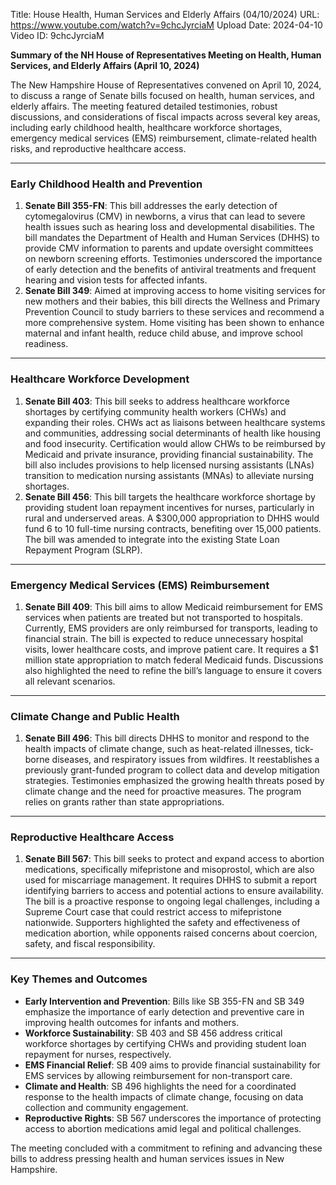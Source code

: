 Title: House Health, Human Services and Elderly Affairs (04/10/2024)
URL: https://www.youtube.com/watch?v=9chcJyrciaM
Upload Date: 2024-04-10
Video ID: 9chcJyrciaM

**Summary of the NH House of Representatives Meeting on Health, Human Services, and Elderly Affairs (April 10, 2024)**

The New Hampshire House of Representatives convened on April 10, 2024, to discuss a range of Senate bills focused on health, human services, and elderly affairs. The meeting featured detailed testimonies, robust discussions, and considerations of fiscal impacts across several key areas, including early childhood health, healthcare workforce shortages, emergency medical services (EMS) reimbursement, climate-related health risks, and reproductive healthcare access.

---

### **Early Childhood Health and Prevention**
1. **Senate Bill 355-FN**: This bill addresses the early detection of cytomegalovirus (CMV) in newborns, a virus that can lead to severe health issues such as hearing loss and developmental disabilities. The bill mandates the Department of Health and Human Services (DHHS) to provide CMV information to parents and update oversight committees on newborn screening efforts. Testimonies underscored the importance of early detection and the benefits of antiviral treatments and frequent hearing and vision tests for affected infants.
2. **Senate Bill 349**: Aimed at improving access to home visiting services for new mothers and their babies, this bill directs the Wellness and Primary Prevention Council to study barriers to these services and recommend a more comprehensive system. Home visiting has been shown to enhance maternal and infant health, reduce child abuse, and improve school readiness.

---

### **Healthcare Workforce Development**
1. **Senate Bill 403**: This bill seeks to address healthcare workforce shortages by certifying community health workers (CHWs) and expanding their roles. CHWs act as liaisons between healthcare systems and communities, addressing social determinants of health like housing and food insecurity. Certification would allow CHWs to be reimbursed by Medicaid and private insurance, providing financial sustainability. The bill also includes provisions to help licensed nursing assistants (LNAs) transition to medication nursing assistants (MNAs) to alleviate nursing shortages.
2. **Senate Bill 456**: This bill targets the healthcare workforce shortage by providing student loan repayment incentives for nurses, particularly in rural and underserved areas. A $300,000 appropriation to DHHS would fund 6 to 10 full-time nursing contracts, benefiting over 15,000 patients. The bill was amended to integrate into the existing State Loan Repayment Program (SLRP).

---

### **Emergency Medical Services (EMS) Reimbursement**
1. **Senate Bill 409**: This bill aims to allow Medicaid reimbursement for EMS services when patients are treated but not transported to hospitals. Currently, EMS providers are only reimbursed for transports, leading to financial strain. The bill is expected to reduce unnecessary hospital visits, lower healthcare costs, and improve patient care. It requires a $1 million state appropriation to match federal Medicaid funds. Discussions also highlighted the need to refine the bill’s language to ensure it covers all relevant scenarios.

---

### **Climate Change and Public Health**
1. **Senate Bill 496**: This bill directs DHHS to monitor and respond to the health impacts of climate change, such as heat-related illnesses, tick-borne diseases, and respiratory issues from wildfires. It reestablishes a previously grant-funded program to collect data and develop mitigation strategies. Testimonies emphasized the growing health threats posed by climate change and the need for proactive measures. The program relies on grants rather than state appropriations.

---

### **Reproductive Healthcare Access**
1. **Senate Bill 567**: This bill seeks to protect and expand access to abortion medications, specifically mifepristone and misoprostol, which are also used for miscarriage management. It requires DHHS to submit a report identifying barriers to access and potential actions to ensure availability. The bill is a proactive response to ongoing legal challenges, including a Supreme Court case that could restrict access to mifepristone nationwide. Supporters highlighted the safety and effectiveness of medication abortion, while opponents raised concerns about coercion, safety, and fiscal responsibility.

---

### **Key Themes and Outcomes**
- **Early Intervention and Prevention**: Bills like SB 355-FN and SB 349 emphasize the importance of early detection and preventive care in improving health outcomes for infants and mothers.
- **Workforce Sustainability**: SB 403 and SB 456 address critical workforce shortages by certifying CHWs and providing student loan repayment for nurses, respectively.
- **EMS Financial Relief**: SB 409 aims to provide financial sustainability for EMS services by allowing reimbursement for non-transport care.
- **Climate and Health**: SB 496 highlights the need for a coordinated response to the health impacts of climate change, focusing on data collection and community engagement.
- **Reproductive Rights**: SB 567 underscores the importance of protecting access to abortion medications amid legal and political challenges.

The meeting concluded with a commitment to refining and advancing these bills to address pressing health and human services issues in New Hampshire.